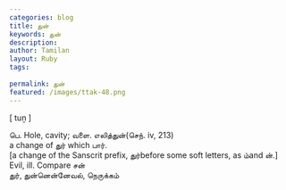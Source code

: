 ```yaml
---
categories: blog
title: துன்
keywords: துன்
description: 
author: Tamilan
layout: Ruby
tags: 
 
permalink: துன்
featured: /images/ttak-48.png
---
```

  
[ tuṉ ]  
  
பெ. Hole, cavity; வளை. எலித்துன்(செந். iv, 213)  
a change of துர் which பார்.   
[a change of the Sanscrit prefix, துர்before some soft letters, as ம்and ன்.]  
Evil, ill. Compare சன்  
துர், துன்னென்னேவல், நெருக்கம்